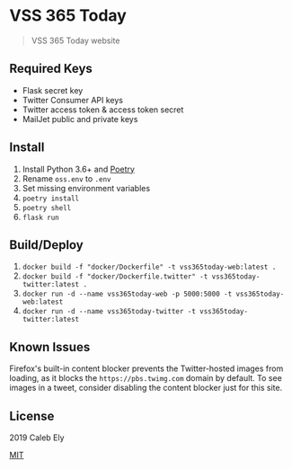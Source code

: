 # VSS 365 Today

> VSS 365 Today website


## Required Keys

* Flask secret key
* Twitter Consumer API keys
* Twitter access token & access token secret
* MailJet public and private keys

## Install

1. Install Python 3.6+ and [Poetry](https://poetry.eustace.io/)
1. Rename `oss.env` to `.env`
1. Set missing environment variables
1. `poetry install`
1. `poetry shell`
1. `flask run`

## Build/Deploy

1. `docker build -f "docker/Dockerfile" -t vss365today-web:latest .`
1. `docker build -f "docker/Dockerfile.twitter" -t vss365today-twitter:latest .`
1. `docker run -d --name vss365today-web -p 5000:5000 -t vss365today-web:latest`
1. `docker run -d --name vss365today-twitter -t vss365today-twitter:latest`

## Known Issues

Firefox's built-in content blocker prevents the Twitter-hosted images from loading,
as it blocks the `https://pbs.twimg.com` domain by default.
To see images in a tweet, consider disabling the content blocker just for this site.

## License

2019 Caleb Ely

[MIT](LICENSE)
